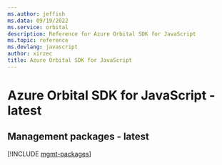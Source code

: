```yaml
---
ms.author: jeffish
ms.data: 09/19/2022
ms.service: orbital
description: Reference for Azure Orbital SDK for JavaScript
ms.topic: reference
ms.devlang: javascript
author: xirzec
title: Azure Orbital SDK for JavaScript
---
```

# Azure Orbital SDK for JavaScript - latest

## Management packages - latest
[!INCLUDE [mgmt-packages](orbital-mgmt-index.md)]